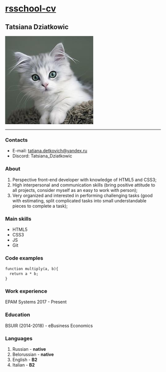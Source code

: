 # [rsschool-cv](https://tatsiana1997.github.io/rsschool-cv/cv)

## Tatsiana Dziatkowic
![Мой аватар](my-avatar.jpg)

***
### Contacts
* E-mail: tatiana.detkovich@yandex.ru
* Discord: Tatsiana_Dziatkowic

### About
1. Perspective front-end developer with knowledge of HTML5 and CSS3;
2. High interpersonal and communication skills (bring positive attitude to all projects, consider myself as an easy to work with person);
3. Very organized and interested in performing challenging tasks (good with estimating, split complicated tasks into small understandable pieces to complete a task);

### Main skills
* HTML5
* CSS3
* JS
* Git

### Code examples
```
function multiply(a, b){
  return a * b;
}
```

### Work experience
EPAM Systems 2017 - Present

### Education
BSUIR (2014-2018) - eBusiness Economics

### Languages
1. Russian - **native**
2. Belorussian - **native**
3. English - **B2**
4. Italian - **B2**
